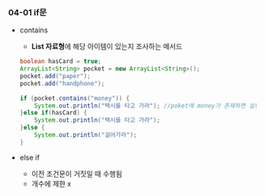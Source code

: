 ### 04-01 if문  
- contains
    - **List 자료형**에 해당 아이템이 있는지 조사하는 메서드
        
    ```java
    boolean hasCard = true;
    ArrayList<String> pocket = new ArrayList<String>();
    pocket.add("paper");
    pocket.add("handphone");
        
    if (pocket.contains("money")) {
        System.out.println("택시를 타고 가라"); //poket에 money가 존재하면 실행
    }else if(hasCard) {
        System.out.println("택시를 타고 가라"); 
    }else {         
        System.out.println("걸어가라");
    }
    ```
        
- else if
    - 이전 조건문이 거짓일 때 수행됨
    - 개수에 제한 x
